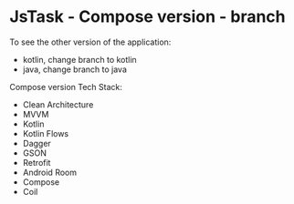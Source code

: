 # JsTask - Compose version - branch

To see the other version of the application:

- kotlin, change branch to kotlin
- java, change branch to java


Compose version Tech Stack:
- Clean Architecture
- MVVM
- Kotlin
- Kotlin Flows
- Dagger
- GSON
- Retrofit
- Android Room
- Compose
- Coil